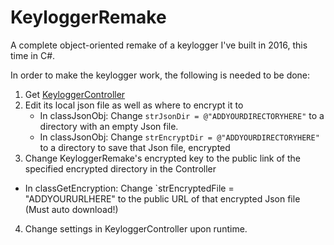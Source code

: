 # KeyloggerRemake
A complete object-oriented remake of a keylogger I've built in 2016, this time in C#.

In order to make the keylogger work, the following is needed to be done:
1. Get [KeyloggerController](https://github.com/outerme/KeyloggerController)
2. Edit its local json file as well as where to encrypt it to
   - In classJsonObj: Change `strJsonDir = @"ADDYOURDIRECTORYHERE"` to a directory with an empty Json file.
   - In classJsonObj: Change `strEncryptDir = @"ADDYOURDIRECTORYHERE"` to a directory to save that Json file, encrypted
3. Change KeyloggerRemake's encrypted key to the public link of the specified encrypted directory in the Controller
  - In classGetEncryption: Change `strEncryptedFile = "ADDYOURURLHERE" to the public URL of that encrypted Json file (Must auto download!)
4. Change settings in KeyloggerController upon runtime.

